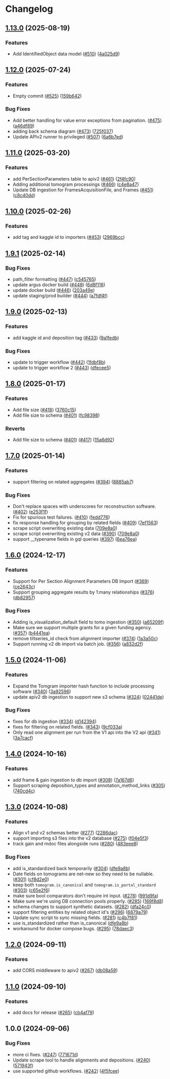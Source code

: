 # Changelog

## [1.13.0](https://github.com/chanzuckerberg/cryoet-data-portal-backend/compare/apiv2-v1.12.0...apiv2-v1.13.0) (2025-08-19)


### Features

* Add IdentifiedObject data model ([#510](https://github.com/chanzuckerberg/cryoet-data-portal-backend/issues/510)) ([4a025d9](https://github.com/chanzuckerberg/cryoet-data-portal-backend/commit/4a025d9df87832a74ac65a31f6613f9a127e02a2))

## [1.12.0](https://github.com/chanzuckerberg/cryoet-data-portal-backend/compare/apiv2-v1.11.0...apiv2-v1.12.0) (2025-07-24)


### Features

* Empty commit ([#525](https://github.com/chanzuckerberg/cryoet-data-portal-backend/issues/525)) ([159b642](https://github.com/chanzuckerberg/cryoet-data-portal-backend/commit/159b64215058e1f348ad700de09c14cfe78809fe))


### Bug Fixes

* Add better handling for value error exceptions from pagination. ([#475](https://github.com/chanzuckerberg/cryoet-data-portal-backend/issues/475)) ([a46df89](https://github.com/chanzuckerberg/cryoet-data-portal-backend/commit/a46df8985fe081147484fdf2310d3efe0aca88c9))
* adding back schema diagram ([#473](https://github.com/chanzuckerberg/cryoet-data-portal-backend/issues/473)) ([725f037](https://github.com/chanzuckerberg/cryoet-data-portal-backend/commit/725f0376aaa73a5f96d56bc6cfb0ced11f503383))
* Update APIv2 runner to privileged ([#507](https://github.com/chanzuckerberg/cryoet-data-portal-backend/issues/507)) ([6a6b7ed](https://github.com/chanzuckerberg/cryoet-data-portal-backend/commit/6a6b7edaead52be21179b9830f549133a0ebbbca))

## [1.11.0](https://github.com/chanzuckerberg/cryoet-data-portal-backend/compare/apiv2-v1.10.0...apiv2-v1.11.0) (2025-03-20)


### Features

* add PerSectionParameters table to apiv2 ([#461](https://github.com/chanzuckerberg/cryoet-data-portal-backend/issues/461)) ([2f4fc90](https://github.com/chanzuckerberg/cryoet-data-portal-backend/commit/2f4fc90f8e44cbb08e9a1738a3d87780badb76cc))
* Adding additional tomogram processings ([#466](https://github.com/chanzuckerberg/cryoet-data-portal-backend/issues/466)) ([c4e8a47](https://github.com/chanzuckerberg/cryoet-data-portal-backend/commit/c4e8a47445634c35f2986eda6f6b925ba82d2d44))
* Update DB ingestion for FramesAcquisitionFile, and Frames ([#451](https://github.com/chanzuckerberg/cryoet-data-portal-backend/issues/451)) ([c8c40dd](https://github.com/chanzuckerberg/cryoet-data-portal-backend/commit/c8c40dd56b1ac0bc60dd98a2026c2f5a75ba5ab7))

## [1.10.0](https://github.com/chanzuckerberg/cryoet-data-portal-backend/compare/apiv2-v1.9.1...apiv2-v1.10.0) (2025-02-26)


### Features

* add tag and kaggle id to importers ([#453](https://github.com/chanzuckerberg/cryoet-data-portal-backend/issues/453)) ([2969bcc](https://github.com/chanzuckerberg/cryoet-data-portal-backend/commit/2969bcc9e902824b236eb2def6c470d5b00ef11b))

## [1.9.1](https://github.com/chanzuckerberg/cryoet-data-portal-backend/compare/apiv2-v1.9.0...apiv2-v1.9.1) (2025-02-14)


### Bug Fixes

* path_filter formatting ([#447](https://github.com/chanzuckerberg/cryoet-data-portal-backend/issues/447)) ([c545765](https://github.com/chanzuckerberg/cryoet-data-portal-backend/commit/c54576577361eac52534be176a931f2d25a5f507))
* update argus docker build ([#448](https://github.com/chanzuckerberg/cryoet-data-portal-backend/issues/448)) ([6d8f116](https://github.com/chanzuckerberg/cryoet-data-portal-backend/commit/6d8f116deae27ba680b38e9291e690be218869b4))
* update docker build ([#446](https://github.com/chanzuckerberg/cryoet-data-portal-backend/issues/446)) ([203a49e](https://github.com/chanzuckerberg/cryoet-data-portal-backend/commit/203a49e1eb06901f8b16b0c0f6e64cfe1e3fe2cd))
* update staging/prod builder ([#444](https://github.com/chanzuckerberg/cryoet-data-portal-backend/issues/444)) ([a7fdf4f](https://github.com/chanzuckerberg/cryoet-data-portal-backend/commit/a7fdf4fd83082e88b88eb9c14c7558a42b23bb74))

## [1.9.0](https://github.com/chanzuckerberg/cryoet-data-portal-backend/compare/apiv2-v1.8.0...apiv2-v1.9.0) (2025-02-13)


### Features

* add kaggle id and deposition tag ([#433](https://github.com/chanzuckerberg/cryoet-data-portal-backend/issues/433)) ([9a1fedb](https://github.com/chanzuckerberg/cryoet-data-portal-backend/commit/9a1fedb80f074a2c22d9b6629acf42f9f5636a65))


### Bug Fixes

* update to trigger workflow ([#442](https://github.com/chanzuckerberg/cryoet-data-portal-backend/issues/442)) ([1fdbf8b](https://github.com/chanzuckerberg/cryoet-data-portal-backend/commit/1fdbf8b523de6198a6364ea24406d446a1b9eff6))
* update to trigger workflow 2 ([#443](https://github.com/chanzuckerberg/cryoet-data-portal-backend/issues/443)) ([dfecee5](https://github.com/chanzuckerberg/cryoet-data-portal-backend/commit/dfecee5ead6d52d99e6ab0ef779abd7bfe84e1bd))

## [1.8.0](https://github.com/chanzuckerberg/cryoet-data-portal-backend/compare/apiv2-v1.7.0...apiv2-v1.8.0) (2025-01-17)


### Features

* Add file size ([#418](https://github.com/chanzuckerberg/cryoet-data-portal-backend/issues/418)) ([3760c15](https://github.com/chanzuckerberg/cryoet-data-portal-backend/commit/3760c150d5c4762073821932133d046f07c373c2))
* Add file size to schema ([#401](https://github.com/chanzuckerberg/cryoet-data-portal-backend/issues/401)) ([fc98398](https://github.com/chanzuckerberg/cryoet-data-portal-backend/commit/fc98398745797c2e7fb9db32086b88194529c32b))


### Reverts

* Add file size to schema ([#401](https://github.com/chanzuckerberg/cryoet-data-portal-backend/issues/401)) ([#417](https://github.com/chanzuckerberg/cryoet-data-portal-backend/issues/417)) ([15a6d92](https://github.com/chanzuckerberg/cryoet-data-portal-backend/commit/15a6d921c4e4b66e7ffa679db4093e768a3ad93d))

## [1.7.0](https://github.com/chanzuckerberg/cryoet-data-portal-backend/compare/apiv2-v1.6.0...apiv2-v1.7.0) (2025-01-14)


### Features

* support filtering on related aggregates ([#394](https://github.com/chanzuckerberg/cryoet-data-portal-backend/issues/394)) ([8885ab7](https://github.com/chanzuckerberg/cryoet-data-portal-backend/commit/8885ab734a8f753ddaaf3b4f08f780f3b08f7ac4))


### Bug Fixes

* Don't replace spaces with underscores for reconstruction software. ([#402](https://github.com/chanzuckerberg/cryoet-data-portal-backend/issues/402)) ([e253f1f](https://github.com/chanzuckerberg/cryoet-data-portal-backend/commit/e253f1fa2e31c0e7909933dd2b88ead3d3708a87))
* Fix for spurious test failures. ([#410](https://github.com/chanzuckerberg/cryoet-data-portal-backend/issues/410)) ([fedd776](https://github.com/chanzuckerberg/cryoet-data-portal-backend/commit/fedd77611f15f8c2dd33bd1b1e57108f7d5f8456))
* fix response handling for grouping by related fields  ([#409](https://github.com/chanzuckerberg/cryoet-data-portal-backend/issues/409)) ([7ef1563](https://github.com/chanzuckerberg/cryoet-data-portal-backend/commit/7ef1563367b1a7499834537cb09fe85ab3fa4c76))
* scrape script overwriting existing data ([709e8a0](https://github.com/chanzuckerberg/cryoet-data-portal-backend/commit/709e8a006b542abe824edc394281059dda29a757))
* scrape script overwriting existing v2 data ([#390](https://github.com/chanzuckerberg/cryoet-data-portal-backend/issues/390)) ([709e8a0](https://github.com/chanzuckerberg/cryoet-data-portal-backend/commit/709e8a006b542abe824edc394281059dda29a757))
* support __typename fields in gql queries ([#397](https://github.com/chanzuckerberg/cryoet-data-portal-backend/issues/397)) ([6ea76ea](https://github.com/chanzuckerberg/cryoet-data-portal-backend/commit/6ea76eab06864914ce16cbbd81da844f13e172e2))

## [1.6.0](https://github.com/chanzuckerberg/cryoet-data-portal-backend/compare/apiv2-v1.5.0...apiv2-v1.6.0) (2024-12-17)


### Features

* Support for Per Section Alignment Parameters DB Import ([#369](https://github.com/chanzuckerberg/cryoet-data-portal-backend/issues/369)) ([ce2643c](https://github.com/chanzuckerberg/cryoet-data-portal-backend/commit/ce2643cadf643a18455405996d2856753a0ccbed))
* Support grouping aggregate results by 1:many relationships ([#376](https://github.com/chanzuckerberg/cryoet-data-portal-backend/issues/376)) ([db82957](https://github.com/chanzuckerberg/cryoet-data-portal-backend/commit/db82957625a4eab20e4fa02fa9790b90539336ae))


### Bug Fixes

* Adding is_visualization_default field to tomo ingestion ([#350](https://github.com/chanzuckerberg/cryoet-data-portal-backend/issues/350)) ([a65209f](https://github.com/chanzuckerberg/cryoet-data-portal-backend/commit/a65209fd2bf3ba80589be5cdc7f709930bb251fd))
* Make sure we support multiple grants for a given funding agency. ([#357](https://github.com/chanzuckerberg/cryoet-data-portal-backend/issues/357)) ([b4441ea](https://github.com/chanzuckerberg/cryoet-data-portal-backend/commit/b4441eafc1f0081378f3bc3fc2c214784abf8e99))
* remove tiltseries_id check from alignment importer ([#374](https://github.com/chanzuckerberg/cryoet-data-portal-backend/issues/374)) ([1a3a50c](https://github.com/chanzuckerberg/cryoet-data-portal-backend/commit/1a3a50c0bbcd31489a1426b132cf1c48edb23294))
* Support running v2 db import via batch job. ([#356](https://github.com/chanzuckerberg/cryoet-data-portal-backend/issues/356)) ([a832d2f](https://github.com/chanzuckerberg/cryoet-data-portal-backend/commit/a832d2f541c6413ad295b5386eaf9c76675490fb))

## [1.5.0](https://github.com/chanzuckerberg/cryoet-data-portal-backend/compare/apiv2-v1.4.0...apiv2-v1.5.0) (2024-11-06)


### Features

* Expand the Tomgram importer hash function to include processing software ([#340](https://github.com/chanzuckerberg/cryoet-data-portal-backend/issues/340)) ([3a92596](https://github.com/chanzuckerberg/cryoet-data-portal-backend/commit/3a92596e94293f3026547939422ac6cf0440ff04))
* update apiv2 db ingestion to support new s3 schema ([#324](https://github.com/chanzuckerberg/cryoet-data-portal-backend/issues/324)) ([02441de](https://github.com/chanzuckerberg/cryoet-data-portal-backend/commit/02441dea0c008ac476bb0e993fb01c8331cd8f8b))


### Bug Fixes

* fixes for db ingestion ([#334](https://github.com/chanzuckerberg/cryoet-data-portal-backend/issues/334)) ([d142394](https://github.com/chanzuckerberg/cryoet-data-portal-backend/commit/d1423949f534667fc6131eb29729c040461cc16d))
* fixes for filtering on related fields. ([#343](https://github.com/chanzuckerberg/cryoet-data-portal-backend/issues/343)) ([9cf033a](https://github.com/chanzuckerberg/cryoet-data-portal-backend/commit/9cf033ab930a7a11e971eac65efcbf6644a0b935))
* Only read one alignment per run from the V1 api into the V2 api ([#341](https://github.com/chanzuckerberg/cryoet-data-portal-backend/issues/341)) ([3a7cacf](https://github.com/chanzuckerberg/cryoet-data-portal-backend/commit/3a7cacf03fae251a401088143719e7d201f1545e))

## [1.4.0](https://github.com/chanzuckerberg/cryoet-data-portal-backend/compare/apiv2-v1.3.0...apiv2-v1.4.0) (2024-10-16)


### Features

* add frame & gain ingestion to db import ([#308](https://github.com/chanzuckerberg/cryoet-data-portal-backend/issues/308)) ([7a167d6](https://github.com/chanzuckerberg/cryoet-data-portal-backend/commit/7a167d651bb5b89425695adc7eb0e427979c5aae))
* Support scraping deposition_types and annotation_method_links ([#305](https://github.com/chanzuckerberg/cryoet-data-portal-backend/issues/305)) ([740cd4c](https://github.com/chanzuckerberg/cryoet-data-portal-backend/commit/740cd4c1418f9852d927347fb5b05212e1e2369f))

## [1.3.0](https://github.com/chanzuckerberg/cryoet-data-portal-backend/compare/apiv2-v1.2.0...apiv2-v1.3.0) (2024-10-08)


### Features

* Align v1 and v2 schemas better ([#277](https://github.com/chanzuckerberg/cryoet-data-portal-backend/issues/277)) ([2286dac](https://github.com/chanzuckerberg/cryoet-data-portal-backend/commit/2286dacd613c7ef29a157e6151cf8fb886c8a5da))
* support importing s3 files into the v2 database ([#275](https://github.com/chanzuckerberg/cryoet-data-portal-backend/issues/275)) ([f04e5f3](https://github.com/chanzuckerberg/cryoet-data-portal-backend/commit/f04e5f3df2482f8d8a630628cd8154f3e487a998))
* track gain and mdoc files alongside runs ([#280](https://github.com/chanzuckerberg/cryoet-data-portal-backend/issues/280)) ([483eee8](https://github.com/chanzuckerberg/cryoet-data-portal-backend/commit/483eee815a94903898e70c0d776af82e91440782))


### Bug Fixes

* add is_standardized back temporarily ([#304](https://github.com/chanzuckerberg/cryoet-data-portal-backend/issues/304)) ([dfe9a8b](https://github.com/chanzuckerberg/cryoet-data-portal-backend/commit/dfe9a8bc409b7f011349992f0bd1923f4a9f4289))
* Date fields on tomograms are net-new so they need to be nullable. ([#301](https://github.com/chanzuckerberg/cryoet-data-portal-backend/issues/301)) ([cf8d2e0](https://github.com/chanzuckerberg/cryoet-data-portal-backend/commit/cf8d2e0b97da7f0fb7a4ef28319e75f83ea1a9d1))
* keep both `tomogram.is_canonical` and `tomogram.is_portal_standard` ([#303](https://github.com/chanzuckerberg/cryoet-data-portal-backend/issues/303)) ([c65e2f6](https://github.com/chanzuckerberg/cryoet-data-portal-backend/commit/c65e2f66244453f32c5f76f0e672171b199c0f3a))
* make sure bool comparators don't require int input. ([#278](https://github.com/chanzuckerberg/cryoet-data-portal-backend/issues/278)) ([991d9fa](https://github.com/chanzuckerberg/cryoet-data-portal-backend/commit/991d9fadfe622268083d39628be3a0ea8eb456e3))
* Make sure we're using DB connection pools properly. ([#285](https://github.com/chanzuckerberg/cryoet-data-portal-backend/issues/285)) ([169f8d8](https://github.com/chanzuckerberg/cryoet-data-portal-backend/commit/169f8d8429c452954f9e3f69acfb9542c9ac1335))
* schema changes to support synthetic datasets. ([#282](https://github.com/chanzuckerberg/cryoet-data-portal-backend/issues/282)) ([dfa24c0](https://github.com/chanzuckerberg/cryoet-data-portal-backend/commit/dfa24c0e4d65287edb98b5fb0fd677f42b89dad7))
* support filtering entities by related object id's ([#296](https://github.com/chanzuckerberg/cryoet-data-portal-backend/issues/296)) ([6879a79](https://github.com/chanzuckerberg/cryoet-data-portal-backend/commit/6879a7930e9b44d5be1b94c64545e710c883e1e5))
* Update sync script to sync missing fields. ([#281](https://github.com/chanzuckerberg/cryoet-data-portal-backend/issues/281)) ([c4b7f81](https://github.com/chanzuckerberg/cryoet-data-portal-backend/commit/c4b7f8169765e668cfd05962443e66730fdc92c7))
* use is_standardized rather than is_canonical ([dfe9a8b](https://github.com/chanzuckerberg/cryoet-data-portal-backend/commit/dfe9a8bc409b7f011349992f0bd1923f4a9f4289))
* workaround for docker compose bugs. ([#295](https://github.com/chanzuckerberg/cryoet-data-portal-backend/issues/295)) ([78daec3](https://github.com/chanzuckerberg/cryoet-data-portal-backend/commit/78daec360edaf6aad763dbd3f63f99098683dd2a))

## [1.2.0](https://github.com/chanzuckerberg/cryoet-data-portal-backend/compare/apiv2-v1.1.0...apiv2-v1.2.0) (2024-09-11)


### Features

* add CORS middleware to apiv2 ([#267](https://github.com/chanzuckerberg/cryoet-data-portal-backend/issues/267)) ([db08a59](https://github.com/chanzuckerberg/cryoet-data-portal-backend/commit/db08a590476ea532c69e2a757425173f3b3b6941))

## [1.1.0](https://github.com/chanzuckerberg/cryoet-data-portal-backend/compare/apiv2-v1.0.0...apiv2-v1.1.0) (2024-09-10)


### Features

* add docs for release ([#265](https://github.com/chanzuckerberg/cryoet-data-portal-backend/issues/265)) ([cb4af79](https://github.com/chanzuckerberg/cryoet-data-portal-backend/commit/cb4af7956737e225a9429684ca6202ac24f60781))

## 1.0.0 (2024-09-06)


### Bug Fixes

* more ci fixes. ([#247](https://github.com/chanzuckerberg/cryoet-data-portal-backend/issues/247)) ([771671d](https://github.com/chanzuckerberg/cryoet-data-portal-backend/commit/771671da21c22d3600b8b7c88ac8c0b1bc3ce3b1))
* Update scrape tool to handle alignments and depositions. ([#240](https://github.com/chanzuckerberg/cryoet-data-portal-backend/issues/240)) ([571943f](https://github.com/chanzuckerberg/cryoet-data-portal-backend/commit/571943f1ed68b3e62b2f70a91f8de38925d2fd92))
* use supported github workflows. ([#242](https://github.com/chanzuckerberg/cryoet-data-portal-backend/issues/242)) ([4f5fcee](https://github.com/chanzuckerberg/cryoet-data-portal-backend/commit/4f5fcee7546c6bd77ad8dfe8346ac29be18f637d))
